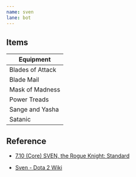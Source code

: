 ```yaml
---
name: sven
lane: bot
---
```


## Items

| Equipment        |
| ---------------- |
| Blades of Attack |
| Blade Mail       |
| Mask of Madness  |
| Power Treads     |
| Sange and Yasha  |
| Satanic          |

## Reference

- [7.10 (Core) SVEN, the Rogue Knight: Standard](https://steamcommunity.com/sharedfiles/filedetails/?id=242478258)

- [Sven - Dota 2 Wiki](https://dota2.gamepedia.com/Sven)
